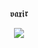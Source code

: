 <p align="center">𝖛𝖆𝖝𝖎𝖗<p align="center">

<p align="center">  
<img src="https://c.tenor.com/CeiYlOyw55oAAAAi/pokemon-pixel-art.gif">
</p>
<p align="center">
   

